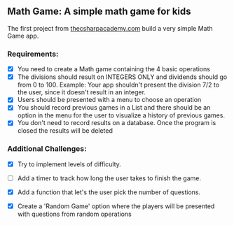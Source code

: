 ﻿## Math Game: A simple math game for kids
The first project from [thecsharpacademy.com](https://thecsharpacademy.com/) build a very simple Math Game app. 
### Requirements:
- [x] You need to create a Math game containing the 4 basic operations
- [x] The divisions should result on INTEGERS ONLY and dividends should go from 0 to 100. Example: Your app shouldn't present the division 7/2 to the user, since it doesn't result in an integer.
- [x] Users should be presented with a menu to choose an operation
- [x] You should record previous games in a List and there should be an option in the menu for the user to visualize a history of previous games.
- [x] You don't need to record results on a database. Once the program is closed the results will be deleted

### Additional Challenges:
- [x] Try to implement levels of difficulty.

- [ ] Add a timer to track how long the user takes to finish the game.
- [x] Add a function that let's the user pick the number of questions.
- [x] Create a 'Random Game' option where the players will be presented with questions from random operations